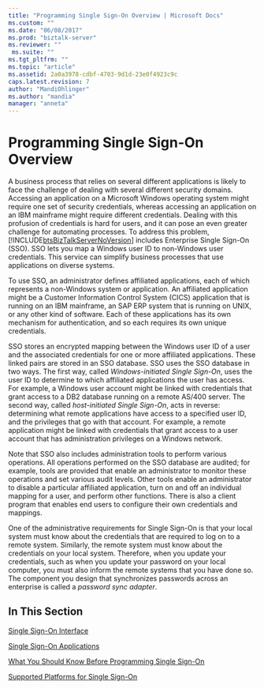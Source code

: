 ```yaml
---
title: "Programming Single Sign-On Overview | Microsoft Docs"
ms.custom: ""
ms.date: "06/08/2017"
ms.prod: "biztalk-server"
ms.reviewer: ""
 ms.suite: ""
ms.tgt_pltfrm: ""
ms.topic: "article"
ms.assetid: 2a0a3978-cdbf-4703-9d1d-23e0f4923c9c
caps.latest.revision: 7
author: "MandiOhlinger"
ms.author: "mandia"
manager: "anneta"
---
```

# Programming Single Sign-On Overview
A business process that relies on several different applications is likely to face the challenge of dealing with several different security domains. Accessing an application on a Microsoft Windows operating system might require one set of security credentials, whereas accessing an application on an IBM mainframe might require different credentials. Dealing with this profusion of credentials is hard for users, and it can pose an even greater challenge for automating processes. To address this problem, [!INCLUDE[btsBizTalkServerNoVersion](../includes/btsbiztalkservernoversion-md.md)] includes Enterprise Single Sign-On (SSO). SSO lets you map a Windows user ID to non-Windows user credentials. This service can simplify business processes that use applications on diverse systems.  
  
 To use SSO, an administrator defines affiliated applications, each of which represents a non-Windows system or application. An affiliated application might be a Customer Information Control System (CICS) application that is running on an IBM mainframe, an SAP ERP system that is running on UNIX, or any other kind of software. Each of these applications has its own mechanism for authentication, and so each requires its own unique credentials.  
  
 SSO stores an encrypted mapping between the Windows user ID of a user and the associated credentials for one or more affiliated applications. These linked pairs are stored in an SSO database. SSO uses the SSO database in two ways. The first way, called *Windows-initiated Single Sign-On*, uses the user ID to determine to which affiliated applications the user has access. For example, a Windows user account might be linked with credentials that grant access to a DB2 database running on a remote AS/400 server. The second way, called *host-initiated Single Sign-On*, acts in reverse: determining what remote applications have access to a specified user ID, and the privileges that go with that account. For example, a remote application might be linked with credentials that grant access to a user account that has administration privileges on a Windows network.  
  
 Note that SSO also includes administration tools to perform various operations. All operations performed on the SSO database are audited; for example, tools are provided that enable an administrator to monitor these operations and set various audit levels. Other tools enable an administrator to disable a particular affiliated application, turn on and off an individual mapping for a user, and perform other functions. There is also a client program that enables end users to configure their own credentials and mappings.  
  
 One of the administrative requirements for Single Sign-On is that your local system must know about the credentials that are required to log on to a remote system. Similarly, the remote system must know about the credentials on your local system. Therefore, when you update your credentials, such as when you update your password on your local computer, you must also inform the remote systems that you have done so. The component you design that synchronizes passwords across an enterprise is called a *password sync adapter*.  
  
## In This Section  
 [Single Sign-On Interface](../core/single-sign-on-interface.md)  
  
 [Single Sign-On Applications](../core/single-sign-on-applications.md)  
  
 [What You Should Know Before Programming Single Sign-On](../core/what-you-should-know-before-programming-single-sign-on.md)  
  
 [Supported Platforms for Single Sign-On](../core/supported-platforms-for-single-sign-on.md)